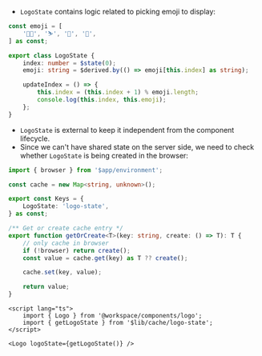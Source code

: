 - `LogoState` contains logic related to picking emoji to display:

```ts
const emoji = [
	'👨‍💻', '⛷️', '🎾', '👾',
] as const;

export class LogoState {
	index: number = $state(0);
	emoji: string = $derived.by(() => emoji[this.index] as string);

	updateIndex = () => {
		this.index = (this.index + 1) % emoji.length;
		console.log(this.index, this.emoji);
	};
}
```

- `LogoState` is external to keep it independent from the component lifecycle. 
- Since we can't have shared state on the server side, we need to check whether `LogoState` is being created in the browser:

```ts
import { browser } from '$app/environment';

const cache = new Map<string, unknown>();

export const Keys = {
	LogoState: 'logo-state',
} as const;

/** Get or create cache entry */
export function getOrCreate<T>(key: string, create: () => T): T {
	// only cache in browser
	if (!browser) return create();
	const value = cache.get(key) as T ?? create();

	cache.set(key, value);

	return value;
}
```

```svelte
<script lang="ts">
	import { Logo } from '@workspace/components/logo';
	import { getLogoState } from '$lib/cache/logo-state';
</script>

<Logo logoState={getLogoState()} />
```